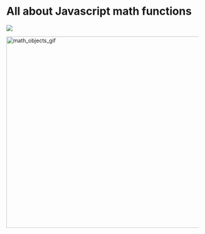 # All about Javascript math functions

<img src="https://cdn.educba.com/academy/wp-content/uploads/2019/06/JavaScript-Math-Functions.jpg" > 


<img src="https://www.c-sharpcorner.com/UploadFile/79037b/math-objects-in-javascript/Images/image1.gif" alt="math_objects_gif" 
    width="1000" height="500">
  
    